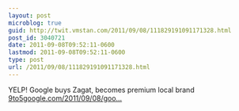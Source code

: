 ```yaml
---
layout: post
microblog: true
guid: http://twit.vmstan.com/2011/09/08/111829191091171328.html
post_id: 3040721
date: 2011-09-08T09:52:11-0600
lastmod: 2011-09-08T09:52:11-0600
type: post
url: /2011/09/08/111829191091171328.html
---
```

YELP! Google buys Zagat, becomes premium local brand <a href="http://9to5google.com/2011/09/08/google-buys-zagat-4-stars/">9to5google.com/2011/09/08/goo…</a>
